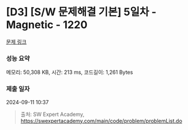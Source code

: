 # [D3] [S/W 문제해결 기본] 5일차 - Magnetic - 1220 

[문제 링크](https://swexpertacademy.com/main/code/problem/problemDetail.do?contestProbId=AV14hwZqABsCFAYD) 

### 성능 요약

메모리: 50,308 KB, 시간: 213 ms, 코드길이: 1,261 Bytes

### 제출 일자

2024-09-11 10:37



> 출처: SW Expert Academy, https://swexpertacademy.com/main/code/problem/problemList.do